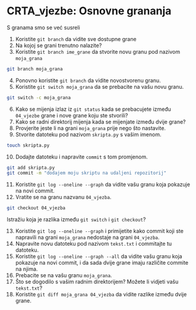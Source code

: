 # CRTA_vjezbe: Osnovne grananja

S granama smo se već susreli 

1. Koristite `git branch` da vidite sve dostupne grane
2. Na kojoj se grani trenutno nalazite?
3. Koristite `git branch ime_grane` da stvorite novu granu pod nazivom `moja_grana`
```sh
git branch moja_grana
```
4. Ponovno koristite `git branch` da vidite novostvorenu granu.
5. Koristite `git switch moja_grana` da se prebacite na vašu novu granu.
```sh
git switch -c moja_grana
```
6. Kako se mijenja izlaz iz `git status` kada se prebacujete između `04_vjezbe` grane i nove grane koju ste stvorili?
7. Kako se radni direktorij mijenja kada se mijenjate između dvije grane?
8. Provjerite jeste li na grani `moja_grana` prije nego što nastavite.
9. Stvorite datoteku pod nazivom `skripta.py` s vašim imenom.
```sh
touch skripta.py
```
10. Dodajte datoteku i napravite `commit` s tom promjenom.
```sh
git add skripta.py
git commit -m "dodajem moju skriptu na udaljeni repozitorij"
```
11. Koristite `git log --oneline --graph` da vidite vašu granu koja pokazuje na novi commit.
12. Vratite se na granu nazvanu `04_vjezba`.
```sh
git checkout 04_vjezba
```
Istražiu koja je razlika između `git switch` i `git checkout`?

13. Koristite `git log --oneline --graph` i primijetite kako commit koji ste napravili na grani `moja_grana` nedostaje na grani `04_vjezba`.
14. Napravite novu datoteku pod nazivom `tekst.txt` i commitajte tu datoteku.
15. Koristite `git log --oneline --graph --all` da vidite vašu granu koja pokazuje na novi commit, i da sada dvije grane imaju različite commite na njima.
16. Prebacite se na vašu granu `moja_grana`.
17. Što se dogodilo s vašim radnim direktorijem? Možete li vidjeti vašu `tekst.txt`?
18. Koristite `git diff moja_grana 04_vjezba` da vidite razlike između dvije grane.
